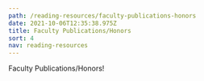 ```yaml
---
path: /reading-resources/faculty-publications-honors
date: 2021-10-06T12:35:38.975Z
title: Faculty Publications/Honors
sort: 4
nav: reading-resources
---
```


Faculty Publications/Honors!
